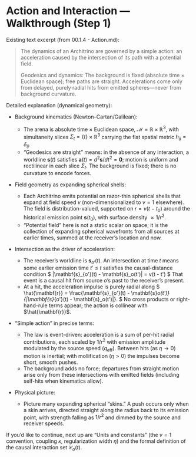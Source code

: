 # Action and Interaction — Walkthrough (Step 1)

Existing text excerpt (from 00.1.4 - Action.md):
> The dynamics of an Architrino are governed by a simple action: an acceleration caused by the intersection of its path with a potential field.
>
> Geodesics and dynamics: The background is fixed (absolute time × Euclidean space); free paths are straight. Accelerations come only from delayed, purely radial hits from emitted spheres—never from background curvature.

Detailed explanation (dynamical geometry):

- Background kinematics (Newton–Cartan/Galilean):
  - The arena is absolute time × Euclidean space, $\mathcal{M}=\mathbb{R}\times\mathbb{R}^3$, with simultaneity slices $\Sigma_t=\{t\}\times\mathbb{R}^3$ carrying the flat spatial metric $h_{ij}=\delta_{ij}$.
  - “Geodesics are straight” means: in the absence of any interaction, a worldline $\mathbf{s}(t)$ satisfies $\mathbf{a}(t)=d^2\mathbf{s}/dt^2=\mathbf{0}$; motion is uniform and rectilinear in each slice $\Sigma_t$. The background is fixed; there is no curvature to encode forces.

- Field geometry as expanding spherical shells:
  - Each Architrino emits potential on razor-thin spherical shells that expand at field speed $v$ (non-dimensionalized to $v=1$ elsewhere). The field is distribution-valued, supported on $r=v(t-t_0)$ around the historical emission point $\mathbf{s}(t_0)$, with surface density $\propto 1/r^2$.
  - “Potential field” here is not a static scalar on space; it is the collection of expanding spherical wavefronts from all sources at earlier times, summed at the receiver’s location and now.

- Intersection as the driver of acceleration:
  - The receiver’s worldline is $\mathbf{s}_{o'}(t)$. An intersection at time $t$ means some earlier emission time $t' \le t$ satisfies the causal-distance condition
    $
    \|\mathbf{s}_{o'}(t) - \mathbf{s}_o(t')\| = v(t - t')
    $
    That event is a causal hit from source $o$’s past to the receiver’s present.
  - At a hit, the acceleration impulse is purely radial along
    $
    \hat{\mathbf{r}} = \frac{\mathbf{s}_{o'}(t) - \mathbf{s}_o(t')}{\|\mathbf{s}_{o'}(t) - \mathbf{s}_o(t')\|}.
    $
    No cross products or right-hand-rule terms appear; the action is collinear with $\hat{\mathbf{r}}$.

- “Simple action” in precise terms:
  - The law is event-driven: acceleration is a sum of per-hit radial contributions, each scaled by $1/r^2$ with emission amplitude modulated by the source speed ($q_{\mathrm{eff}}$). Between hits (as $\eta\to 0$) motion is inertial; with mollification ($\eta>0$) the impulses become short, smooth pushes.
  - The background adds no force; departures from straight motion arise only from these intersections with emitted fields (including self-hits when kinematics allow).

- Physical picture:
  - Picture many expanding spherical “skins.” A push occurs only when a skin arrives, directed straight along the radius back to its emission point, with strength falling as $1/r^2$ and dimmed by the source and receiver speeds.

If you’d like to continue, next up are “Units and constants” (the $v=1$ convention, coupling $\kappa$, regularization width $\eta$) and the formal definition of the causal interaction set $\mathcal{C}_o(t)$.
